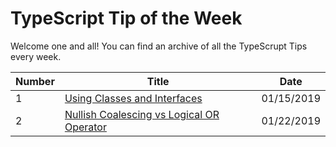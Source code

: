 # TypeScript Tip of the Week

Welcome one and all! You can find an archive of all the TypeScrupt Tips every week.


|  Number | Title                                     | Date       |
|---------|-------------------------------------------|------------|
|  1      | [Using Classes and Interfaces](https://medium.com/javascript-in-plain-english/typescript-tip-of-the-week-using-classes-interfaces-6a0570f46750)              | 01/15/2019 |
|  2      | [Nullish Coalescing vs Logical OR Operator](https://medium.com/@sredmond/typescript-tip-of-the-week-nullish-coalescing-vs-logical-or-operator-72779807051) | 01/22/2019 |